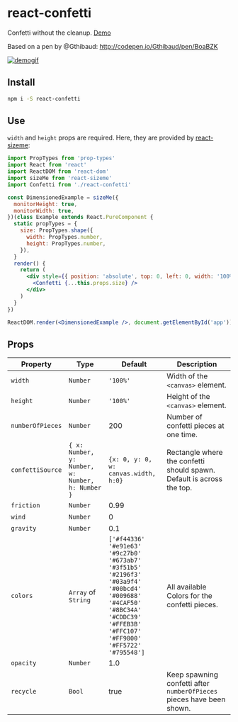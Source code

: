 # react-confetti
Confetti without the cleanup. [Demo](http://alampros.github.io/react-confetti/)

Based on a pen by @Gthibaud: http://codepen.io/Gthibaud/pen/BoaBZK

[![demogif][2]][1]

[1]: http://alampros.github.com/react-confetti
[2]: http://alampros.github.io/react-confetti/confetti-demo.gif (demo gif)

## Install

```sh
npm i -S react-confetti
```

## Use

`width` and `height` props are required. Here, they are provided by [react-sizeme](https://github.com/ctrlplusb/react-sizeme):

```jsx
import PropTypes from 'prop-types'
import React from 'react'
import ReactDOM from 'react-dom'
import sizeMe from 'react-sizeme'
import Confetti from './react-confetti'

const DimensionedExample = sizeMe({
  monitorHeight: true,
  monitorWidth: true,
})(class Example extends React.PureComponent {
  static propTypes = {
    size: PropTypes.shape({
      width: PropTypes.number,
      height: PropTypes.number,
    }),
  }
  render() {
    return (
      <div style={{ position: 'absolute', top: 0, left: 0, width: '100%', height: '100%' }}>
        <Confetti {...this.props.size} />
      </div>
    )
  }
})

ReactDOM.render(<DimensionedExample />, document.getElementById('app'))
```

## Props

| Property         | Type                                             | Default                                                                                                                                                                                                                                                                            | Description                                                           |
| ---------------- | ---------------------                            | ---                                                                                                                                                                                                                                                                                | ---                                                                   |
| `width`          | `Number`                                         | `'100%'`                                                                                                                                                                                                                                                                           | Width of the `<canvas>` element.                                      |
| `height`         | `Number`                                         | `'100%'`                                                                                                                                                                                                                                                                           | Height of the `<canvas>` element.                                     |
| `numberOfPieces` | `Number`                                         | 200                                                                                                                                                                                                                                                                                | Number of confetti pieces at one time.                                |
| `confettiSource` | `{ x: Number, y: Number, w: Number, h: Number }` | `{x: 0, y: 0, w: canvas.width, h:0}`                                                                                                                                                                                                                                               | Rectangle where the confetti should spawn. Default is across the top. |
| `friction`       | `Number`                                         | 0.99                                                                                                                                                                                                                                                                               |                                                                       |
| `wind`           | `Number`                                         | 0                                                                                                                                                                                                                                                                                  |                                                                       |
| `gravity`        | `Number`                                         | 0.1                                                                                                                                                                                                                                                                                |                                                                       |
| `colors`         | `Array` of `String`                              | `['#f44336'`</br>`'#e91e63'`</br>`'#9c27b0'`</br>`'#673ab7'`</br>`'#3f51b5'`</br>`'#2196f3'`</br>`'#03a9f4'`</br>`'#00bcd4'`</br>`'#009688'`</br>`'#4CAF50'`</br>`'#8BC34A'`</br>`'#CDDC39'`</br>`'#FFEB3B'`</br>`'#FFC107'`</br>`'#FF9800'`</br>`'#FF5722'`</br>`'#795548']`</br> | All available Colors for the confetti pieces.                         |
| `opacity`        | `Number`                                         | 1.0                                                                                                                                                                                                                                                                                |                                                                       |
| `recycle`        | `Bool`                                                                                | true                                                                                                                                                                                                                                                                               | Keep spawning confetti after `numberOfPieces` pieces have been shown. |
